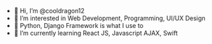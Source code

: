 - 👋 Hi, I’m @cooldragon12
- 👀 I’m interested in Web Development, Programming, UI/UX Design
- 🌱 Python, Django Framework is what I use to
- 🌱 I’m currently learning React JS, Javascript AJAX, Swift


<!---
cooldragon12/cooldragon12 is a ✨ special ✨ repository because its `README.md` (this file) appears on your GitHub profile.
You can click the Preview link to take a look at your changes.
--->
